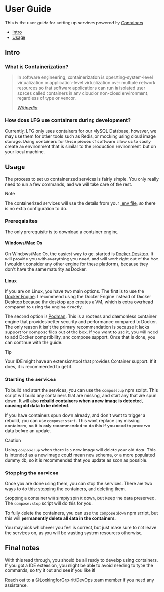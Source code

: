 # User Guide

This is the user guide for setting up services powered by [Containers][1].

- [Intro](#intro)
- [Usage](#usage)

## Intro

### What is Containerization?

> In software engineering, containerization is operating-system-level virtualization or application-level virtualization over multiple network resources so that software applications can run in isolated user spaces called containers in any cloud or non-cloud environment, regardless of type or vendor.
>
> <cite>[Wikipedia][1]</cite>

### How does LFG use containers during development?

Currently, LFG only uses containers for our MySQL Database, however, we may use them for other tools such as Redis, or mocking using cloud image storage. Using containers for these pieces of software allow us to easily create an environment that is similar to the production environment, but on your local machine.

## Usage

The process to set up containerized services is fairly simple. You only really need to run a few commands, and we will take care of the rest.

> [!Note]
> The containerized services will use the details from your [.env file][5], so there is no extra configuration to do.

### Prerequisites

The only prerequisite is to download a container engine.

#### Windows/Mac Os

On Windows/Mac Os, the easiest way to get started is [Docker Desktop][2]. It will provide you with everything you need, and will work right out of the box. I wouldn't consider any other engine for these platforms, because they don't have the same maturity as Docker.

#### Linux

If you are on Linux, you have two main options. The first is to use the [Docker Engine][6]. I recommend using the Docker Engine instead of Docker Desktop because the desktop app creates a VM, which is extra overhead compared to using the engine directly.

The second option is [Podman][7]. This is a rootless and daemonless container engine that provides better security and performance compared to Docker. The only reason it isn't the primary recommendation is because it lacks support for compose files out of the box. If you want to use it, you will need to add Docker compatibility, and compose support. Once that is done, you can continue with the guide.

> [!Tip]
> Your IDE might have an extension/tool that provides Container support. If it does, it is recommended to get it.

### Starting the services

To build and start the services, you can use the `compose:up` npm script. This script will build any containers that are missing, and start any that are spun down. It will also **rebuild containers when a new image is detected, causing old data to be deleted**.

If you have containers spun down already, and don't want to trigger a rebuild, you can use `compose:start`. This wont replace any missing containers, so it is only recommended to do this if you need to preserve data before an update.

> [!Caution]
> Using `compose:up` when there is a new image will delete your old data. This is intended as a new image could mean new schema, or a more populated dummy db, so it is recommended that you update as soon as possible.

### Stopping the services

Once you are done using them, you can stop the services. There are two ways to do this: stopping the containers, and deleting them.

Stopping a container will simply spin it down, but keep the data preserved. The `compose:stop` script will do this for you.

To fully delete the containers, you can use the `compose:down` npm script, but this will **permanently delete all data in the containers**.

You may pick whichever you feel is correct, but just make sure to not leave the services on, as you will be wasting system resources otherwise.

## Final notes

With this read through, you should be all ready to develop using containers. If you got a IDE extension, you might be able to avoid needing to type the commands, so try it out and see if you like it!

Reach out to a @LookingforGrp-rit/DevOps team member if you need any assistance.

[1]: https://en.wikipedia.org/wiki/Containerization_(computing)
[2]: https://www.docker.com/products/docker-desktop/
[4]: ../
[5]: ../.env
[6]: https://docs.docker.com/engine/
[7]: https://podman.io/
